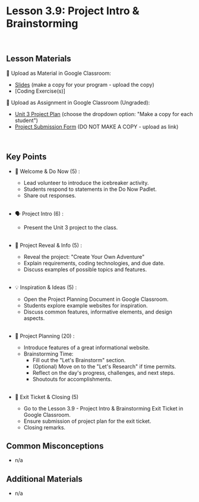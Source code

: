 # Lesson 3.9: Project Intro & Brainstorming

<br>

## Lesson Materials

📖 Upload as Material in Google Classroom:
- [Slides](https://docs.google.com/presentation/d/1LO6Cs9HKCdyrayTJQ4q5PBkBiZ9jQllkFtTeGwVjHuI/edit?usp=sharing) (make a copy for your program - upload the copy)
- [Coding Exercise(s)]

📝 Upload as Assignment in Google Classroom (Ungraded):
- [Unit 3 Project Plan](https://docs.google.com/document/d/1FiLQneW1nFMrWv3EsB8M3qu831fJRG6fQwS_gwm8jRI/edit?usp=sharing) (choose the dropdown option: "Make a copy for each student")
- [Project Submission Form](https://forms.gle/jpemUa2fTs6DFdCX8) (DO NOT MAKE A COPY - upload as link)

<br>

## Key Points

- 👋 Welcome & Do Now (5) : 
    - Lead volunteer to introduce the icebreaker activity.
    - Students respond to statements in the Do Now Padlet.
    - Share out responses.<br><br>

- 🗣️ Project Intro (6) : 
    - Present the Unit 3 project to the class.<br><br>

- 👀 Project Reveal & Info (5) :
    - Reveal the project: "Create Your Own Adventure"
    - Explain requirements, coding technologies, and due date.
    - Discuss examples of possible topics and features.<br><br>

- 💡 Inspiration & Ideas (5) : 
    - Open the Project Planning Document in Google Classroom.
    - Students explore example websites for inspiration.
    - Discuss common features, informative elements, and design aspects.<br><br>

- 📝 Project Planning (20) : 
    - Introduce features of a great informational website.
    - Brainstorming Time:
        - Fill out the "Let's Brainstorm" section.
        - (Optional) Move on to the "Let's Research" if time permits.
        - Reflect on the day's progress, challenges, and next steps.
        - Shoutouts for accomplishments. <br><br>

- 👋 Exit Ticket & Closing (5)
    - Go to the Lesson 3.9 - Project Intro & Brainstorming Exit Ticket in Google Classroom.
    - Ensure submission of project plan for the exit ticket.
    - Closing remarks.


## Common Misconceptions
- n/a


## Additional Materials
- n/a

